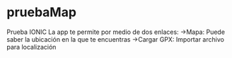 # pruebaMap
Prueba IONIC
La app te permite por medio de dos enlaces:
->Mapa: Puede saber la ubicación en la que te encuentras
->Cargar GPX: Importar archivo para localización
